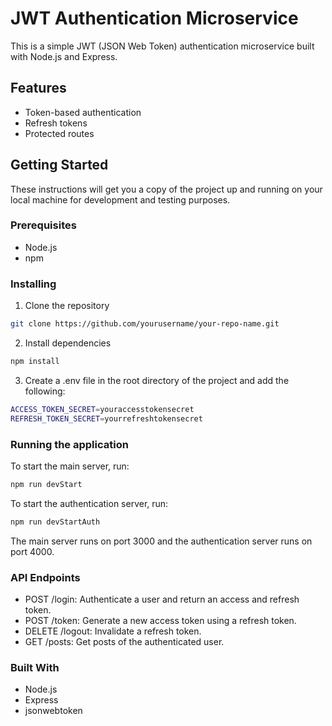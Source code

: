 # JWT Authentication Microservice

This is a simple JWT (JSON Web Token) authentication microservice built with Node.js and Express.

## Features

- Token-based authentication
- Refresh tokens
- Protected routes

## Getting Started

These instructions will get you a copy of the project up and running on your local machine for development and testing purposes.

### Prerequisites

- Node.js
- npm

### Installing

1. Clone the repository

```bash
git clone https://github.com/yourusername/your-repo-name.git
```

2. Install dependencies

```bash
npm install
```

3. Create a .env file in the root directory of the project and add the following:

```bash
ACCESS_TOKEN_SECRET=youraccesstokensecret
REFRESH_TOKEN_SECRET=yourrefreshtokensecret
```

### Running the application

To start the main server, run:

```bash
npm run devStart
```

To start the authentication server, run:

```bash
npm run devStartAuth
```

The main server runs on port 3000 and the authentication server runs on port 4000.

### API Endpoints

- POST /login: Authenticate a user and return an access and refresh token.
- POST /token: Generate a new access token using a refresh token.
- DELETE /logout: Invalidate a refresh token.
- GET /posts: Get posts of the authenticated user.

### Built With

- Node.js
- Express
- jsonwebtoken
